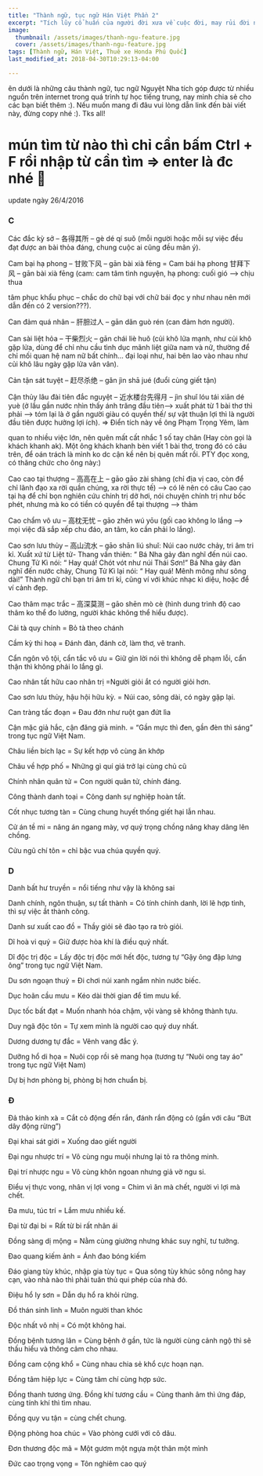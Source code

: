 ```yaml
---
title: "Thành ngữ, tục ngữ Hán Việt Phần 2"
excerpt: "Tích lũy cổ huấn của người đời xưa về cuộc đời, may rủi đời người. phần kế tiếp sưu tầm."
image:
  thumbnail: /assets/images/thanh-ngu-feature.jpg
  cover: /assets/images/thanh-ngu-feature.jpg
tags: [Thành ngữ, Hán Việt, Thuê xe Honda Phú Quốc]
last_modified_at: 2018-04-30T10:29:13-04:00

---
```


ên dưới là những câu thành ngữ, tục ngữ Nguyệt Nha tích góp được từ nhiều nguồn trên internet trong quá trình tự học tiếng trung, nay mình chia sẻ cho các bạn biết thêm :). Nếu muốn mang đi đâu vui lòng dẫn link đến bài viết này, đừng copy nhé :). Tks all!
 

mún tìm từ nào thì chỉ cần bấm Ctrl + F rồi nhập từ cần tìm => enter là đc nhé 🙂
=====================================

 

update ngày 26/4/2016
 
### C
 

Các đắc kỳ sở – 各得其所 – gè dé qí suǒ (mỗi người hoặc mỗi sự việc đều đạt được an bài thỏa đáng, chung cuộc ai cũng đều mãn ý).

Cam bại hạ phong – 甘败下风 – gān bài xià fēng = Cam bái hạ phong 甘拜下风 – gān bài xià fēng (cam: cam tâm tình nguyện, hạ phong: cuối gió –> chịu thua 

tâm phục khẩu phục – chắc do chữ bại với chữ bái đọc y như nhau nên mới dẫn đến có 2 version???).

Can đảm quá nhân – 肝胆过人 – gān dǎn guò rén (can đảm hơn người).

Can sài liệt hỏa – 干柴烈火 – gān chái liè huǒ (củi khô lửa mạnh, như củi khô gặp lửa, dùng để chỉ nhu cầu tình dục mãnh liệt giữa nam và nữ, thường để 
chỉ mối quan hệ nam nữ bất chính… đại loại như, hai bên lao vào nhau như củi khô lâu ngày gặp lửa vân vân). 

Cản tận sát tuyệt – 赶尽杀绝 – gǎn jìn shā jué (đuổi cùng giết tận)

Cận thủy lâu đài tiên đắc nguyệt – 近水楼台先得月 – jìn shuǐ lóu tái xiān dé yuè (ở lầu gần nước nhìn thấy ánh trăng đầu tiên–> xuất phát từ 1 bài thơ thì 
phải –> tóm lại là ở gần người giàu có quyền thế/ sự vật thuận lợi thì là người đầu tiên được hưởng lợi ích). => Điển tích này về ông Phạm Trọng Yêm, làm 

quan to nhiều việc lớn, nên quên mất cất nhắc 1 số tay chân (Hay còn gọi là khách khanh ak). Một ông khách khanh bèn viết 1 bài thơ, trong đó có câu trên,
 để oán trách là mình ko dc cận kề nên bị quên mất rồi. PTY đọc xong, có thăng chức cho ông này:) 

Cao cao tại thượng – 高高在上 – gāo gāo zài shàng (chỉ địa vị cao, còn để chỉ lãnh đạo xa rời quần chúng, xa rời thực tế) –> có lẽ nên có câu Cao cao tại 
hạ để chỉ bọn nghiên cứu chính trị dở hơi, nói chuyện chính trị như bốc phét, nhưng mà ko có tiền có quyền để tại thượng –> thảm

Cao chẩm vô ưu – 高枕无忧 – gāo zhěn wú yōu (gối cao không lo lắng –> mọi việc đã sắp xếp chu đáo, an tâm, ko cần phải lo lắng).

Cao sơn lưu thủy – 高山流水 – gāo shān liú shuǐ: Núi cao nước chảy, tri âm tri kỉ. Xuất xứ từ Liệt tử- Thang vấn thiên: “ Bá Nha gảy đàn nghĩ đến núi 
cao. Chung Tử Kì nói: “ Hay quá! Chót vót như núi Thái Sơn!” Bá Nha gảy đàn nghĩ đến nước chảy, Chung Tử Kì lại nói: “ Hay quá! Mênh mông như sông dài!” 
Thành ngữ chỉ bạn tri âm tri kỉ, cũng ví với khúc nhạc kì diệu, hoặc để ví cảnh đẹp.

Cao thâm mạc trắc – 高深莫测 – gāo shēn mò cè (hình dung trình độ cao thâm ko thể đo lường, người khác không thể hiểu được).

Cải tà quy chính = Bỏ tà theo chánh

Cầm kỳ thi hoạ = Đánh đàn, đánh cờ, làm thơ, vẽ tranh.

Cẩn ngôn vô tội, cẩn tắc vô ưu = Giữ gìn lời nói thì không dễ phạm lỗi, cẩn thận thì không phải lo lắng gì.

Cao nhân tất hữu cao nhân trị =Người giỏi ắt có người giỏi hơn.

Cao sơn lưu thủy, hậu hội hữu kỳ. = Núi cao, sông dài, có ngày gặp lại.


Can tràng tấc đoạn = Đau đớn như ruột gan đứt lìa

Cận mặc giả hắc, cận đăng giả minh. = “Gần mực thì đen, gần đèn thì sáng” trong tục ngữ Việt Nam.

Châu liền bích lạc = Sự kết hợp vô cùng ăn khớp

Châu về hợp phố = Những gì quí giá trở lại cùng chủ cũ

Chính nhân quân tử = Con người quân tử, chính đáng.

Công thành danh toại = Công danh sự nghiệp hoàn tất.

Cốt nhục tương tàn = Cùng chung huyết thống giết hại lẫn nhau.

Cử án tề mi = nâng án ngang mày, vợ quý trọng chồng nâng khay dâng lên chồng.

Cửu ngũ chí tôn = chỉ bậc vua chúa quyền quý.

### D





Danh bất hư truyền = nổi tiếng như vậy là không sai

Danh chính, ngôn thuận, sự tất thành = Có tính chính danh, lời lẽ hợp tình, thì sự việc ắt thành công.

Danh sư xuất cao đồ = Thầy giỏi sẽ đào tạo ra trò giỏi.

Dĩ hoà vi quý = Giữ được hòa khí là điều quý nhất.

Dĩ độc trị độc = Lấy độc trị độc mới hết độc, tương tự “Gậy ông đập lưng ông” trong tục ngữ Việt Nam.

Du sơn ngoạn thuỷ = Đi chơi núi xanh ngắm nhìn nước biếc.

Dục hoãn cầu mưu = Kéo dài thời gian để tìm mưu kế.

Dục tốc bất đạt = Muốn nhanh hóa chậm, vội vàng sẽ không thành tựu.

Duy ngã độc tôn = Tự xem mình là người cao quý duy nhất.

Dương dương tự đắc = Vênh vang đắc ý.

Dưỡng hổ di họa = Nuôi cọp rồi sẽ mang họa (tương tự “Nuôi ong tay áo” trong tục ngữ Việt Nam)

Dự bị hơn phòng bị, phòng bị hơn chuẩn bị.

### Đ

Đả thảo kinh xà = Cắt cỏ động đến rắn, đánh rắn động cỏ (gần với câu “Bứt dây động rừng”)

Đại khai sát giới = Xuống dao giết người

Đại ngu nhược trí = Vô cùng ngu muội nhưng lại tỏ ra thông minh.

Đại trí nhược ngu = Vô cùng khôn ngoan nhưng giả vờ ngu si.

Điểu vị thực vong, nhân vị lợi vong = Chim vì ăn mà chết, người vì lợi mà chết.


Đa mưu, túc trí = Lắm mưu nhiều kế.

Đại từ đại bi = Rất từ bi rất nhân ái

Đồng sàng dị mộng = Nằm cùng giường nhưng khác suy nghĩ, tư tưởng.

Đao quang kiếm ảnh = Ánh đao bóng kiếm

Đáo giang tùy khúc, nhập gia tùy tục = Qua sông tùy khúc sông nông hay cạn, vào nhà nào thì phải tuân thủ qui phép của nhà đó.

Điệu hổ ly sơn = Dẫn dụ hổ ra khỏi rừng.

Đồ thán sinh linh = Muôn người than khóc


Độc nhất vô nhị = Có một không hai.

Đồng bệnh tương lân = Cùng bệnh ở gần, tức là người cùng cảnh ngộ thì sẽ thấu hiểu và thông cảm cho nhau.

Đồng cam cộng khổ = Cùng nhau chia sẻ khổ cực hoạn nạn.

Đồng tâm hiệp lực = Cùng tâm chí cùng hợp sức.

Đồng thanh tương ứng. Đồng khí tương cầu = Cùng thanh âm thì ứng đáp, cùng tính khí thì tìm nhau.

Đồng quy vu tận = cùng chết chung.

Động phòng hoa chúc = Vào phòng cưới với cô dâu.

Đơn thương độc mã = Một gươm một ngựa một thân một mình

Đức cao trọng vọng = Tôn nghiêm cao quý
